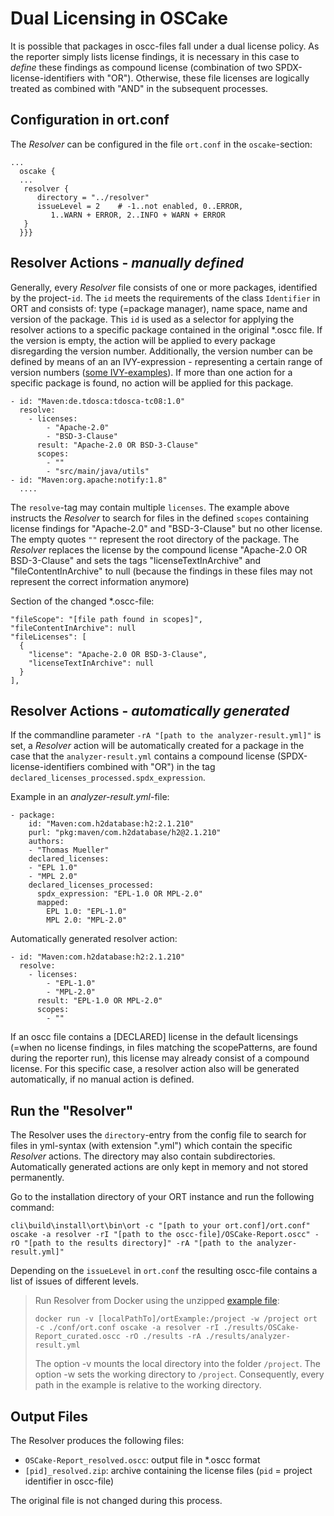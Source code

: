 # Dual Licensing in OSCake
It is possible that packages in oscc-files fall under a dual license policy. As the reporter simply lists license findings, it is necessary in this case to *define* these findings as compound license (combination of two SPDX-license-identifiers  with "OR"). Otherwise, these file licenses are logically treated as combined with "AND" in the subsequent processes.

## Configuration in ort.conf
The *Resolver* can be configured in the file `ort.conf` in the `oscake`-section:

```ort { {
...
  oscake {
  ...
   resolver {
      directory = "../resolver"
      issueLevel = 2	# -1..not enabled, 0..ERROR, 
         1..WARN + ERROR, 2..INFO + WARN + ERROR
   }
  }}}
``` 

## Resolver Actions - *manually defined*
Generally, every *Resolver* file consists of one or more packages, identified by the project-`id`. The `id` meets the requirements of the class `Identifier` in ORT and consists of: type (=package manager), name space, name and version of the package. This `id` is used as a selector for applying the resolver actions to a specific package contained in the original \*.oscc file. If the version is empty, the action will be applied to every package disregarding the version number. Additionally, the version number can be defined by means of an an IVY-expression - representing a certain range of version numbers ([some IVY-examples](http://ant.apache.org/ivy/history/2.4.0/settings/version-matchers.html)). If  more than one action for a specific package is found, no action will be applied for this package.

```
- id: "Maven:de.tdosca:tdosca-tc08:1.0"
  resolve:
    - licenses:
        - "Apache-2.0"
        - "BSD-3-Clause"
      result: "Apache-2.0 OR BSD-3-Clause"
      scopes: 
        - ""
        - "src/main/java/utils"
- id: "Maven:org.apache:notify:1.8"
  ....
```
The `resolve`-tag may contain multiple `licenses`. The example above instructs the *Resolver* to search for files in the defined `scopes` containing license findings for "Apache-2.0" and "BSD-3-Clause" but no other license. The empty quotes `""` represent the root directory of the package. The *Resolver* replaces the license by the compound license "Apache-2.0 OR BSD-3-Clause" and sets the tags "licenseTextInArchive" and "fileContentInArchive" to null (because the findings in these files may not represent the correct information anymore)

Section of the changed \*.oscc-file:
```
"fileScope": "[file path found in scopes]",
"fileContentInArchive": null
"fileLicenses": [
  {
    "license": "Apache-2.0 OR BSD-3-Clause",
    "licenseTextInArchive": null
  }
],

```

## Resolver Actions - *automatically generated*
If the commandline parameter `-rA "[path to the analyzer-result.yml]"` is set, a *Resolver* action will be automatically created for a package in the case that the `analyzer-result.yml` contains a compound license (SPDX-license-identifiers combined with "OR") in the tag `declared_licenses_processed.spdx_expression`.


Example in an *analyzer-result.yml*-file:
```
- package:
	id: "Maven:com.h2database:h2:2.1.210"
	purl: "pkg:maven/com.h2database/h2@2.1.210"
	authors:
	- "Thomas Mueller"
	declared_licenses:
	- "EPL 1.0"
	- "MPL 2.0"
	declared_licenses_processed:
	  spdx_expression: "EPL-1.0 OR MPL-2.0"
	  mapped:
		EPL 1.0: "EPL-1.0"
		MPL 2.0: "MPL-2.0"
```

Automatically generated resolver action:
```
- id: "Maven:com.h2database:h2:2.1.210"
  resolve:
    - licenses:
        - "EPL-1.0"
        - "MPL-2.0"
      result: "EPL-1.0 OR MPL-2.0"
      scopes: 
        - ""
```

If an oscc file contains a [DECLARED] license in the default licensings (=when no license findings, in files matching the scopePatterns, are found during the reporter run), this license may already consist of a compound license. For this specific case, a resolver action also will be generated automatically, if no manual action is defined.

## Run the "Resolver"

The Resolver uses the `directory`-entry from the config file to search for files in yml-syntax (with extension ".yml") which contain the specific *Resolver* actions. The directory may also contain subdirectories. Automatically generated actions are only kept in memory and not stored permanently.

Go to the installation directory of your ORT instance and run the following command:

`cli\build\install\ort\bin\ort -c "[path to your ort.conf]/ort.conf" oscake -a resolver -rI "[path to the oscc-file]/OSCake-Report.oscc" -rO "[path to the results directory]" -rA "[path to the analyzer-result.yml]"`

Depending on the `issueLevel` in `ort.conf` the resulting oscc-file contains a list of issues of different levels.

> Run Resolver from Docker using the unzipped [example file](./examples/versionMay2022/ortExample.zip):  
>
> `docker run -v [localPathTo]/ortExample:/project -w /project ort -c ./conf/ort.conf oscake -a resolver -rI ./results/OSCake-Report_curated.oscc -rO ./results -rA ./results/analyzer-result.yml`
>
> The option -v mounts the local directory into the folder `/project`. The option -w sets the working directory to `/project`. Consequently, every path in the example is relative to the working directory. 

## Output Files
The Resolver produces the following files:

* `OSCake-Report_resolved.oscc`: output file in *.oscc format 
* `[pid]_resolved.zip`: archive containing the license files (`pid` = project identifier in oscc-file)

The original file is not changed during this process.

